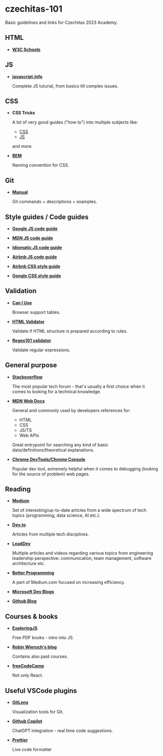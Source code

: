 # czechitas-101
Basic guidelines and links for Czechitas 2023 Academy.

## HTML
* **[W3C Schools](https://www.w3schools.com/html/default.asp)**

## JS

* **[javascript.info](https://javascript.info/)**

    Complete JS tuturial, from basics till complex issues.

## CSS
* **CSS Tricks**

    A lot of very good guides ("how to") into multiple subjects like:

    * [CSS](https://css-tricks.com/snippets/css/)
    * [JS](https://css-tricks.com/snippets/javascript/)

    and more.

* **[BEM](https://getbem.com/naming/)**

    Naming convention for CSS.
    
## Git

* **[Manual](https://git-scm.com/docs)** 

    Git commands + descriptions + examples.

## Style guides / Code guides

* **[Google JS code guide](https://google.github.io/styleguide/jsguide.html)**

* **[MDN JS code guide](https://developer.mozilla.org/en-US/docs/MDN/Writing_guidelines/Writing_style_guide/Code_style_guide/JavaScript)**

* **[Idiomatic JS code guide](https://github.com/rwaldron/idiomatic.js/)**

* **[Airbnb JS code guide](https://github.com/airbnb/javascript)**

* **[Airbnb CSS style guide](https://github.com/airbnb/css)**

* **[Google CSS style guide](https://google.github.io/styleguide/htmlcssguide.html)**

## Validation

* **[Can I Use](https://caniuse.com/)**

    Browser support tables.

* **[HTML Validator](https://validator.w3.org/)**

    Validate if HTML structure is prepared according to rules.

* **[Regex101 validator](https://regex101.com/)**

    Validate regular expressions.

## General purpose
* **[Stackoverflow](https://stackoverflow.com/questions)**

    The most popular tech forum - that's usually a first choice when it comes to looking for a technical knowledge.

* **[MDN Web Docs](https://developer.mozilla.org/en-US/)**

    General and commonly used by developers references for:
    
    - HTML
    - CSS
    - JS/TS
    - Web APIs
    
    Great entrypoint for searching any kind of basic data/definitions/theoretical explanations.

* **[Chrome DevTools/Chrome Console](https://developer.chrome.com/docs/devtools/console/)**

    Popular dev tool, extremely helpful when it comes to debugging (looking for the source of problem) web pages.

## Reading

* **[Medium](https://medium.com/tag/software-development)**

    Set of interesting/up-to-date articles from a wide spectrum of tech topics (programming, data science, AI etc.).

* **[Dev.to](https://dev.to/)**

    Articles from multiple tech disciplines.

* **[LeadDev](https://leaddev.com/)**

    Multiple articles and videos regarding various topics from engineering leadership perspective: communication, team management, software architecture etc.

* **[Better Programming](https://betterprogramming.pub/)**

    A part of Medium.com focused on increasing efficiency. 

* **[Microsoft Dev Blogs](https://devblogs.microsoft.com/)**

* **[Github Blog](https://github.blog/)**

## Courses & books

* **[ExploringJS](https://exploringjs.com/)**

    Free PDF books - intro into JS.

* **[Robin Wieruch's blog](https://www.robinwieruch.de/categories/react/)**

    Contains also paid courses.

* **[freeCodeCamp](https://www.freecodecamp.org/news/tag/blog/)**

    Not only React.

## Useful VSCode plugins

* **[GitLens](https://marketplace.visualstudio.com/items?itemName=eamodio.gitlens)**

    Visualization tools for Git. 

* **[Github Copilot](https://github.com/features/copilot)**

    ChatGPT integration - real time code suggestions.

* **[Prettier](https://marketplace.visualstudio.com/items?itemName=esbenp.prettier-vscode)**

    Live code formatter